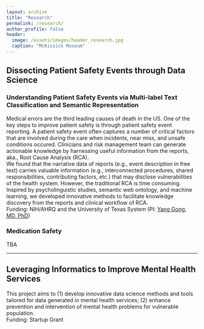 ```yaml
---
layout: archive
title: "Research"
permalink: /research/
author_profile: false
header:
  image: /assets/images/header_research.jpg
  caption: "McKissick Museum"
---
```



## Dissecting Patient Safety Events through Data Science
### Understanding Patient Safety Events via Multi-label Text Classification and Semantic Representation
Medical errors are the third leading causes of death in the US. One of the key steps to improve patient safety is through patient safety event reporting. A patient safety event often captures a number of critical factors that are involved during the care when incidents, near miss, and unsafe conditions occured. Clinicians and risk management team can generate actionable knowledge by harnessing useful information from the reports, aka., Root Cause Analysis (RCA).  
We found that the narrative data of reports (e.g., event description in free text) carries valuable information (e.g., interconnected procedures, shared responsibilities, contributing factors, etc.) that may disclose vulnerabilities of the health system. However, the traditional RCA is time consuming. Inspired by psycholinguistic studies, semantic web ontology, and machine learning, we developed innovative methods to facilitate knowledge discovery from the reports and clinical workflow of RCA. <br/>
Funding: NIH/AHRQ and the University of Texas System (PI: [Yang Gong, MD, PhD](https://sbmi.uth.edu/faculty-and-staff/yang-gong.htm))
### Medication Safety
TBA

---

## Leveraging Informatics to Improve Mental Health Services
This project aims to (1) develop innovative data science methods and tools tailored for data generated in mental health services; (2) enhance prevention and intervention of mental health problems for vulnerable population.<br/>
Funding: Startup Grant




